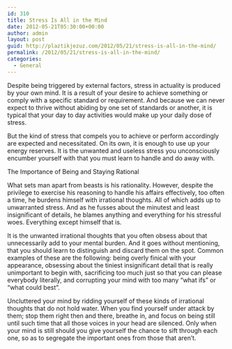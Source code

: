 ```yaml
---
id: 310
title: Stress Is All in the Mind
date: 2012-05-21T05:30:00+00:00
author: admin
layout: post
guid: http://plaztikjezuz.com/2012/05/21/stress-is-all-in-the-mind/
permalink: /2012/05/21/stress-is-all-in-the-mind/
categories:
  - General
---
```

Despite being triggered by external factors, stress in actuality is produced by your own mind. It is a result of your desire to achieve something or comply with a specific standard or requirement. And because we can never expect to thrive without abiding by one set of standards or another, it is typical that your day to day activities would make up your daily dose of stress.

But the kind of stress that compels you to achieve or perform accordingly are expected and necessitated. On its own, it is enough to use up your energy reserves. It is the unwanted and useless stress you unconsciously encumber yourself with that you must learn to handle and do away with.

The Importance of Being and Staying Rational

What sets man apart from beasts is his rationality. However, despite the privilege to exercise his reasoning to handle his affairs effectively, too often a time, he burdens himself with irrational thoughts. All of which adds up to unwarranted stress. And as he fusses about the minutest and least insignificant of details, he blames anything and everything for his stressful woes. Everything except himself that is.

It is the unwanted irrational thoughts that you often obsess about that unnecessarily add to your mental burden. And it goes without mentioning, that you should learn to distinguish and discard them on the spot. Common examples of these are the following: being overly finical with your appearance, obsessing about the tiniest insignificant detail that is really unimportant to begin with, sacrificing too much just so that you can please everybody literally, and corrupting your mind with too many &#8220;what ifs&#8221; or &#8220;what could best&#8221;.

Uncluttered your mind by ridding yourself of these kinds of irrational thoughts that do not hold water. When you find yourself under attack by them; stop them right then and there, breathe in, and focus on being still until such time that all those voices in your head are silenced. Only when your mind is still should you give yourself the chance to sift through each one, so as to segregate the important ones from those that aren&#8217;t.